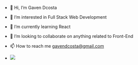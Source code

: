 - 👋 Hi, I’m Gaven Dcosta
- 👀 I’m interested in Full Stack Web Development
- 🌱 I’m currently learning React
- 💞️ I’m looking to collaborate on anything related to Front-End
- 📫 How to reach me gavendcosta@gmail.com

- ![](https://komarev.com/ghpvc/?username=TeddyGaven)
  

<!---
TeddyGaven/TeddyGaven is a ✨ special ✨ repository because its `README.md` (this file) appears on your GitHub profile.
You can click the Preview link to take a look at your changes.
--->
